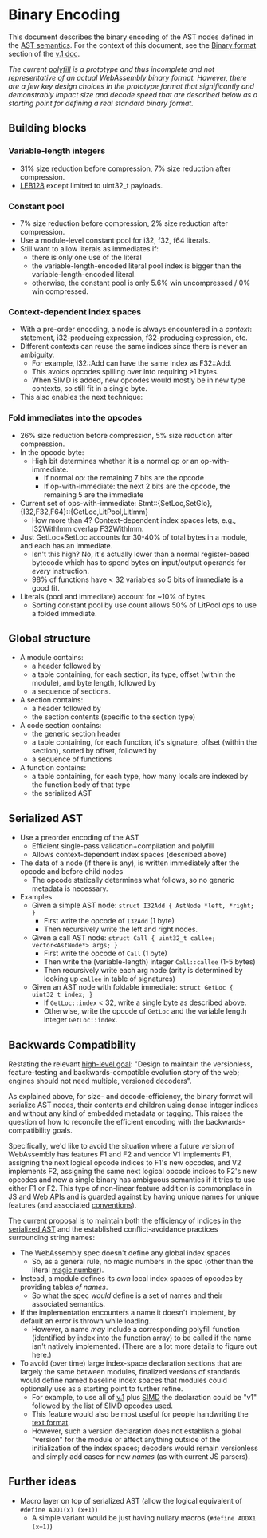# Binary Encoding

This document describes the binary encoding of the AST nodes defined in the [AST semantics](AstSemantics.md). 
For the context of this document, see the [Binary format](V1.md#binary-format) section of the [v.1 doc](V1.md).

*The current [polyfill](https://github.com/WebAssembly/polyfill) is a prototype and thus incomplete and not 
representative of an actual WebAssembly binary format. However, there are a few key design choices in the 
prototype format that significantly and demonstrably impact size and decode speed that are described below 
as a starting point for defining a real standard binary format.*

## Building blocks

### Variable-length integers
 * 31% size reduction before compression, 7% size reduction after compression.  
 * [LEB128](http://en.wikipedia.org/wiki/LEB128) except limited to uint32_t payloads.

### Constant pool
 * 7% size reduction before compression, 2% size reduction after compression.
 * Use a module-level constant pool for i32, f32, f64 literals.
 * Still want to allow literals as immediates if:
   * there is only one use of the literal
   * the variable-length-encoded literal pool index is bigger than the variable-length-encoded literal.
   * otherwise, the constant pool is only 5.6% win uncompressed / 0% win compressed.

### Context-dependent index spaces
 * With a pre-order encoding, a node is always encountered in a *context*: statement, i32-producing
   expression, f32-producing expression, etc.
 * Different contexts can reuse the same indices since there is never an ambiguity.
   * For example, I32::Add can have the same index as F32::Add.
   * This avoids opcodes spilling over into requiring >1 bytes.
   * When SIMD is added, new opcodes would mostly be in new type contexts, so still fit in a single byte.
 * This also enables the next technique:

### Fold immediates into the opcodes
 * 26% size reduction before compression, 5% size reduction after compression.
 * In the opcode byte:
   * High bit determines whether it is a normal op or an op-with-immediate.
     * If normal op: the remaining 7 bits are the opcode
     * If op-with-immediate: the next 2 bits are the opcode, the remaining 5 are the immediate
 * Current set of ops-with-immediate: Stmt::{SetLoc,SetGlo}, {I32,F32,F64}::{GetLoc,LitPool,LitImm}
   * How more than 4?  Context-dependent index spaces lets, e.g., I32WithImm overlap F32WithImm.
 * Just GetLoc+SetLoc accounts for 30-40% of total bytes in a module, and each has an immediate.
   * Isn't this high?  No, it's actually lower than a normal register-based bytecode which has to
     spend bytes on input/output operands for *every* instruction.
   * 98% of functions have < 32 variables so 5 bits of immediate is a good fit.
 * Literals (pool and immediate) account for ~10% of bytes.
   * Sorting constant pool by use count allows 50% of LitPool ops to use a folded immediate.

## Global structure

* A module contains:
  * a header followed by
  * a table containing, for each section, its type, offset (within the module), and byte length, followed by
  * a sequence of sections.
* A section contains:
  * a header followed by
  * the section contents (specific to the section type)
* A code section contains:
  * the generic section header
  * a table containing, for each function, it's signature, offset (within the section), sorted by offset, followed by
  * a sequence of functions
* A function contains:
  * a table containing, for each type, how many locals are indexed by the function body of that type
  * the serialized AST

## Serialized AST
* Use a preorder encoding of the AST
  * Efficient single-pass validation+compilation and polyfill
  * Allows context-dependent index spaces (described above)
* The data of a node (if there is any), is written immediately after the opcode and before child nodes
  * The opcode statically determines what follows, so no generic metadata is necessary.
* Examples
  * Given a simple AST node: `struct I32Add { AstNode *left, *right; }`
    * First write the opcode of `I32Add` (1 byte)
    * Then recursively write the left and right nodes.
  * Given a call AST node: `struct Call { uint32_t callee; vector<AstNode*> args; }`
    * First write the opcode of `Call` (1 byte)
    * Then write the (variable-length) integer `Call::callee` (1-5 bytes)
    * Then recursively write each arg node (arity is determined by looking up `callee` in table of signatures)
  * Given an AST node with foldable immediate: `struct GetLoc { uint32_t index; }`
    * If `GetLoc::index` < 32, write a single byte as described [above](BinaryEncoding.md#fold-immediates-into-opcodes).
    * Otherwise, write the opcode of `GetLoc` and the variable length integer `GetLoc::index`.

## Backwards Compatibility

Restating the relevant [high-level goal](HighLevelGoals.md): "Design to maintain the versionless, 
feature-testing and backwards-compatible evolution story of the web; engines should not need 
multiple, versioned decoders".

As explained above, for size- and decode-efficiency, the binary format will serialize AST nodes,
their contents and children using dense integer indices and without any kind of embedded metadata 
or tagging. This raises the question of how to reconcile the efficient encoding with the 
backwards-compatibility goals.

Specifically, we'd like to avoid the situation where a future version of WebAssembly has features 
F1 and F2 and vendor V1 implements F1, assigning the next logical opcode indices to F1's new 
opcodes, and V2 implements F2, assigning the same next logical opcode indices to F2's new opcodes 
and now a single binary has ambiguous semantics if it tries to use either F1 or F2. This type of 
non-linear feature addition is commonplace in JS and Web APIs and is guarded against by 
having unique names for unique features (and associated [conventions](https://hsivonen.fi/vendor-prefixes)).

The current proposal is to maintain both the efficiency of indices in the [serialized AST](BinaryEncoding.md#serialized-ast) and the established
conflict-avoidance practices surrounding string names:
  * The WebAssembly spec doesn't define any global index spaces
    * So, as a general rule, no magic numbers in the spec (other than the literal [magic number](http://en.wikipedia.org/wiki/Magic_number_%28programming%29)).
  * Instead, a module defines its *own* local index spaces of opcodes by providing tables *of names*. 
    * So what the spec *would* define is a set of names and their associated semantics.
  * If the implementation encounters a name it doesn't implement, by default an error is thrown while loading.
    * However, a name *may* include a corresponding polyfill function (identified by index 
      into the function array) to be called if the name isn't natively implemented. (There are a lot
      more details to figure out here.)
  * To avoid (over time) large index-space declaration sections that are largely the same
    between modules, finalized versions of standards would define named baseline index spaces
    that modules could optionally use as a starting point to further refine.
    * For example, to use all of [v.1](V1.md) plus [SIMD](EssentialPostV1Features.md#fixed-width-simd)
      the declaration could be "v1" followed by the list of SIMD opcodes used.
    * This feature would also be most useful for people handwriting the [text format](V1.md#text-format).
    * However, such a version declaration does not establish a global "version" for the module
      or affect anything outside of the initialization of the index spaces; decoders would
      remain versionless and simply add cases for new *names* (as with current JS parsers).

## Further ideas
* Macro layer on top of serialized AST (allow the logical equivalent of `#define ADD1(x) (x+1)`)
  * A simple variant would be just having nullary macros (`#define ADDX1 (x+1)`)
